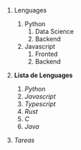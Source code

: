 1. Lenguages
   1. Python
      1. Data Science
      2. Backend
   2. Javascript
      1. Fronted
      2. Backend

2. **Lista de Lenguages**
   1. *Python*
   2. *Javascript*
   3. *Typescript*
   4. *Rust*
   5. *C*
   6. *Java*

3. *Tareas*
